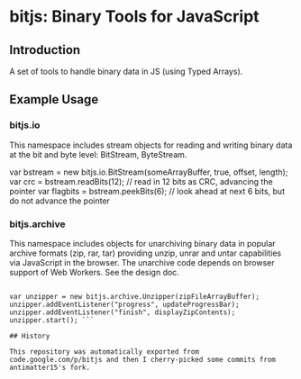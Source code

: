# bitjs: Binary Tools for JavaScript

## Introduction

A set of tools to handle binary data in JS (using Typed Arrays).

## Example Usage

### bitjs.io

This namespace includes stream objects for reading and writing binary data at the bit and byte level: BitStream, ByteStream.

var bstream = new bitjs.io.BitStream(someArrayBuffer, true, offset, length); var crc = bstream.readBits(12); // read in 12 bits as CRC, advancing the pointer var flagbits = bstream.peekBits(6); // look ahead at next 6 bits, but do not advance the pointer

### bitjs.archive

This namespace includes objects for unarchiving binary data in popular archive formats (zip, rar, tar) providing unzip, unrar and untar capabilities via JavaScript in the browser. The unarchive code depends on browser support of Web Workers. See the design doc.

``` function updateProgressBar(e) { ... update UI element ... } function displayZipContents(e) { ... display contents of the extracted zip file ... }

var unzipper = new bitjs.archive.Unzipper(zipFileArrayBuffer); unzipper.addEventListener("progress", updateProgressBar); unzipper.addEventListener("finish", displayZipContents); unzipper.start(); ```

## History

This repository was automatically exported from code.google.com/p/bitjs and then I cherry-picked some commits from antimatter15's fork.
